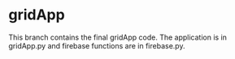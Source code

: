 # gridApp

This branch contains the final gridApp code. The application is in gridApp.py and firebase functions are in firebase.py.
